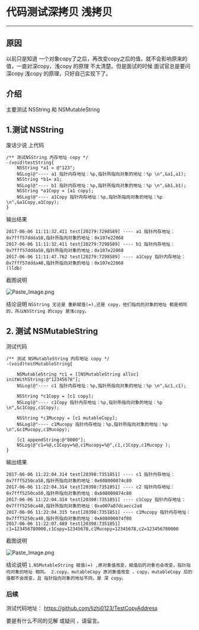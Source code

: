 # 代码测试深拷贝 浅拷贝
***
## 原因
以前只是知道 一个对象copy了之后，再改变copy之后的值，就不会影响原来的值，一直对深copy，浅copy 的原理 不太清楚。但是面试的时候 面试官总是要问深copy 浅copy 的原理，只好自己实现下了。

## 介绍
主要测试 NSString 和 NSMutableString

## 1.测试 NSString

废话少说 上代码
``` 
/** 测试NSString 内存地址 copy */
-(void)testString{
    NSString *a1 = @"123";
    NSLog(@"---- a1 指针内存地址：%p,指针所指向对象的地址：%p \n",&a1,a1);
    NSString *b1= a1;
    NSLog(@"---- b1 指针内存地址：%p,指针所指向对象的地址：%p \n",&b1,b1);
    NSString *a1Copy = [a1 copy];
    NSLog(@"---- a1Copy 指针内存地址：%p,指针所指向对象的地址：%p \n",&a1Copy,a1Copy);
}
 ```
输出结果
```
2017-06-06 11:11:32.411 test[20279:7298589] ---- a1 指针内存地址：0x7fff57ddda58,指针所指向对象的地址：0x107e22068 
2017-06-06 11:11:32.411 test[20279:7298589] ---- b1 指针内存地址：0x7fff57ddda50,指针所指向对象的地址：0x107e22068 
2017-06-06 11:11:47.762 test[20279:7298589] ---- a1Copy 指针内存地址：0x7fff57ddda48,指针所指向对象的地址：0x107e22068 
(lldb) 
```
截图说明

![Paste_Image.png](http://upload-images.jianshu.io/upload_images/2384741-50df43b8adb1da56.png?imageMogr2/auto-orient/strip%7CimageView2/2/w/1240)

结论说明
`
NSString 无论是 重新赋值(=),还是 copy，他们指向的对象的地址 都是相同的，所以NSString 的copy 是浅copy。
`



##  2. 测试 NSMutableString

测试代码
```
/** 测试 NSMutableString 内存地址 copy */
-(void)testMutableString{
    
    NSMutableString *c1 = [[NSMutableString alloc] initWithString:@"12345678"];
    NSLog(@"---- c1 指针内存地址：%p,指针所指向对象的地址：%p \n",&c1,c1);
    
    NSString *c1Copy = [c1 copy];
    NSLog(@"---- c1Copy 指针内存地址：%p,指针所指向对象的地址：%p \n",&c1Copy,c1Copy);
    
    NSString *c1Mucopy = [c1 mutableCopy];
    NSLog(@"---- c1Mucopy 指针内存地址：%p,指针所指向对象的地址：%p \n",&c1Mucopy,c1Mucopy);
    
    [c1 appendString:@"0000"];
    NSLog(@"c1=%@,c1Copy=%@,c1Mucopy=%@",c1,c1Copy,c1Mucopy );
}
```

输出结果
```
2017-06-06 11:22:04.314 test[20398:7351851] ---- c1 指针内存地址：0x7fff5250ca58,指针所指向对象的地址：0x608000074c80 
2017-06-06 11:22:04.314 test[20398:7351851] ---- c2 指针内存地址：0x7fff5250ca50,指针所指向对象的地址：0x608000074c80 
2017-06-06 11:22:04.314 test[20398:7351851] ---- c1Copy 指针内存地址：0x7fff5250ca48,指针所指向对象的地址：0xa007a87dcaecc2a8 
2017-06-06 11:22:04.315 test[20398:7351851] ---- c1Mucopy 指针内存地址：0x7fff5250ca40,指针所指向对象的地址：0x608000074f80 
2017-06-06 11:22:07.489 test[20398:7351851] c1=123456780000,c1Copy=12345678,c1Mucopy=12345678,c2=123456780000
```

截图说明

![Paste_Image.png](http://upload-images.jianshu.io/upload_images/2384741-992e9f10e7cbc622.png?imageMogr2/auto-orient/strip%7CimageView2/2/w/1240)

结论说明
`
1.NSMutableString 赋值(=) ,原对象值改变，赋值后的对象也会改变，指针指向对象的地址 相同。
2.copy，mutableCopy 原对象值改变 ，copy，mutableCopy 后的值都不会改变，且 指针指向对象的地址不同，是 深 copy。
`


### 后续
测试代码地址： https://github.com/lizhi0123/TestCopyAddress


要是有什么不同的见解 或疑问 ，请留言。
